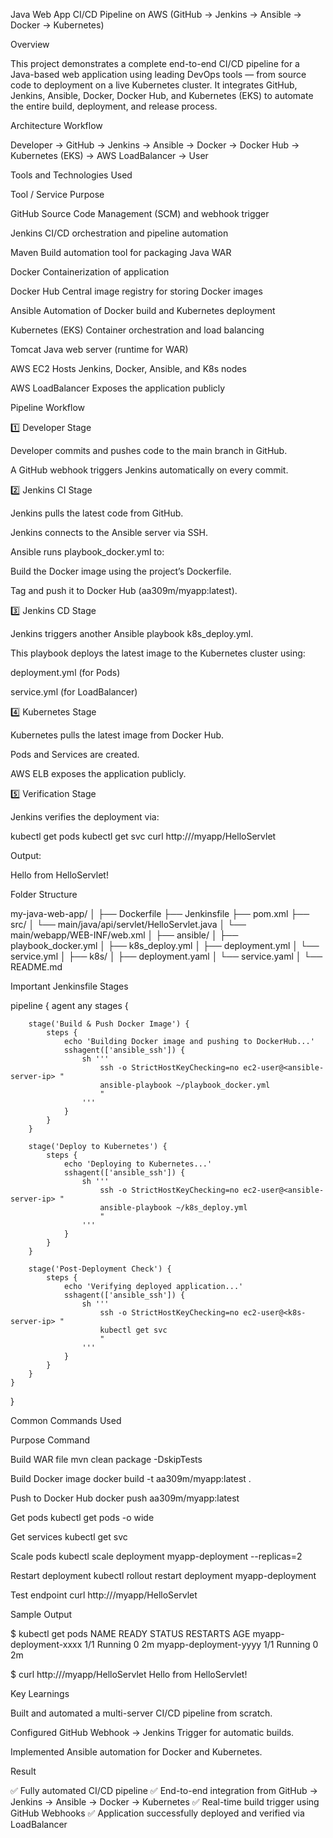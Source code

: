 Java Web App CI/CD Pipeline on AWS (GitHub → Jenkins → Ansible → Docker → Kubernetes)

Overview

This project demonstrates a complete end-to-end CI/CD pipeline for a Java-based web application using leading DevOps tools — from source code to deployment on a live Kubernetes cluster.
It integrates GitHub, Jenkins, Ansible, Docker, Docker Hub, and Kubernetes (EKS) to automate the entire build, deployment, and release process.


Architecture Workflow

Developer → GitHub → Jenkins → Ansible → Docker → Docker Hub → Kubernetes (EKS) → AWS LoadBalancer → User


Tools and Technologies Used

Tool / Service	                           Purpose

GitHub	                                   Source Code Management (SCM) and webhook trigger

Jenkins	                                   CI/CD orchestration and pipeline automation

Maven	                                   Build automation tool for packaging Java WAR

Docker	                                   Containerization of application

Docker Hub	                           Central image registry for storing Docker images

Ansible	                                   Automation of Docker build and Kubernetes deployment

Kubernetes (EKS)	                   Container orchestration and load balancing

Tomcat	                                   Java web server (runtime for WAR)

AWS EC2	                                   Hosts Jenkins, Docker, Ansible, and K8s nodes

AWS LoadBalancer	                   Exposes the application publicly


Pipeline Workflow

1️⃣ Developer Stage

Developer commits and pushes code to the main branch in GitHub.

A GitHub webhook triggers Jenkins automatically on every commit.


2️⃣ Jenkins CI Stage

Jenkins pulls the latest code from GitHub.

Jenkins connects to the Ansible server via SSH.

Ansible runs playbook_docker.yml to:

Build the Docker image using the project’s Dockerfile.

Tag and push it to Docker Hub (aa309m/myapp:latest).


3️⃣ Jenkins CD Stage

Jenkins triggers another Ansible playbook k8s_deploy.yml.

This playbook deploys the latest image to the Kubernetes cluster using:

deployment.yml (for Pods)

service.yml (for LoadBalancer)


4️⃣ Kubernetes Stage

Kubernetes pulls the latest image from Docker Hub.

Pods and Services are created.

AWS ELB exposes the application publicly.


5️⃣ Verification Stage

Jenkins verifies the deployment via:

kubectl get pods
kubectl get svc
curl http://<ELB-DNS>/myapp/HelloServlet

Output:

Hello from HelloServlet!


Folder Structure

my-java-web-app/
│
├── Dockerfile
├── Jenkinsfile
├── pom.xml
├── src/
│   └── main/java/api/servlet/HelloServlet.java
│   └── main/webapp/WEB-INF/web.xml
│
├── ansible/
│   ├── playbook_docker.yml
│   ├── k8s_deploy.yml
│   ├── deployment.yml
│   └── service.yml
│
├── k8s/
│   ├── deployment.yaml
│   └── service.yaml
│
└── README.md


Important Jenkinsfile Stages

pipeline {
    agent any
    stages {

        stage('Build & Push Docker Image') {
            steps {
                echo 'Building Docker image and pushing to DockerHub...'
                sshagent(['ansible_ssh']) {
                    sh '''
                        ssh -o StrictHostKeyChecking=no ec2-user@<ansible-server-ip> "
                        ansible-playbook ~/playbook_docker.yml
                        "
                    '''
                }
            }
        }

        stage('Deploy to Kubernetes') {
            steps {
                echo 'Deploying to Kubernetes...'
                sshagent(['ansible_ssh']) {
                    sh '''
                        ssh -o StrictHostKeyChecking=no ec2-user@<ansible-server-ip> "
                        ansible-playbook ~/k8s_deploy.yml
                        "
                    '''
                }
            }
        }

        stage('Post-Deployment Check') {
            steps {
                echo 'Verifying deployed application...'
                sshagent(['ansible_ssh']) {
                    sh '''
                        ssh -o StrictHostKeyChecking=no ec2-user@<k8s-server-ip> "
                        kubectl get svc
                        "
                    '''
                }
            }
        }
    }
}


Common Commands Used

Purpose	                  Command

Build WAR file	          mvn clean package -DskipTests

Build Docker image	  docker build -t aa309m/myapp:latest .

Push to Docker Hub	  docker push aa309m/myapp:latest

Get pods	          kubectl get pods -o wide

Get services	          kubectl get svc

Scale pods	          kubectl scale deployment myapp-deployment --replicas=2

Restart deployment	  kubectl rollout restart deployment myapp-deployment

Test endpoint	          curl http://<ELB-DNS>/myapp/HelloServlet


Sample Output


$ kubectl get pods
NAME                                READY   STATUS    RESTARTS   AGE
myapp-deployment-xxxx               1/1     Running   0          2m
myapp-deployment-yyyy               1/1     Running   0          2m

$ curl http://<ELB-DNS>/myapp/HelloServlet
Hello from HelloServlet!


Key Learnings

Built and automated a multi-server CI/CD pipeline from scratch.

Configured GitHub Webhook → Jenkins Trigger for automatic builds.

Implemented Ansible automation for Docker and Kubernetes.

Result

✅ Fully automated CI/CD pipeline
✅ End-to-end integration from GitHub → Jenkins → Ansible → Docker → Kubernetes
✅ Real-time build trigger using GitHub Webhooks
✅ Application successfully deployed and verified via LoadBalancer

